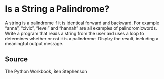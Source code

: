 # Is a String a Palindrome?

A string is a palindrome if it is identical forward and backward. For example “anna”, “civic”, “level” and “hannah” are all examples of palindromicwords. Write a program that reads a string from the user and uses a loop to determines whether or not it is a palindrome. Display the result, including a meaningful output message.

## Source

The Python Workbook, Ben Stephenson